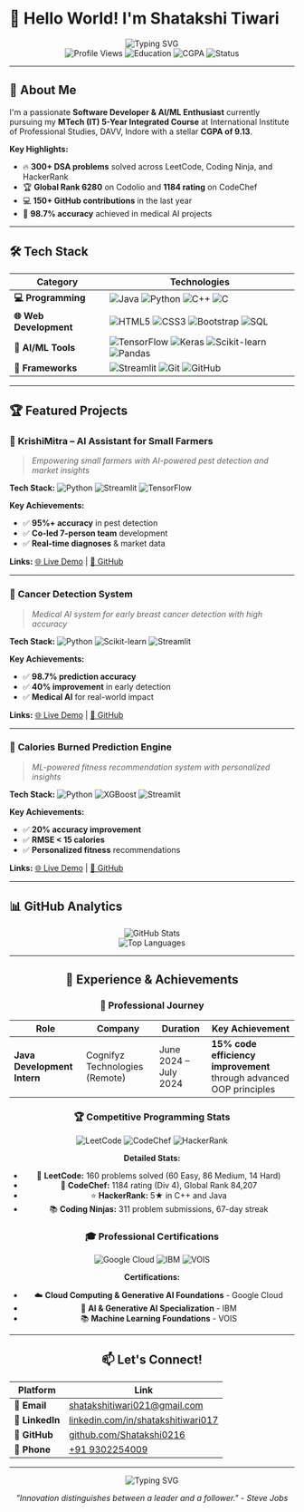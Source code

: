 # 👋 Hello World! I'm Shatakshi Tiwari

<div align="center">
  <img src="https://readme-typing-svg.herokuapp.com?font=Fira+Code&weight=500&size=28&pause=1000&color=8B5CF6&center=true&vCenter=true&width=435&lines=AI%2FML+Enthusiast;Software+Developer;Problem+Solver;Innovator" alt="Typing SVG" />
</div>

<div align="center">
  <img src="https://komarev.com/ghpvc/?username=Shatakshi0216&style=flat-square&color=8B5CF6" alt="Profile Views" />
  <img src="https://img.shields.io/badge/MTech%20IT-5%20Year%20Integrated-blue?style=flat-square&logo=graduation-cap" alt="Education" />
  <img src="https://img.shields.io/badge/CGPA-9.13-brightgreen?style=flat-square" alt="CGPA" />
  <img src="https://img.shields.io/badge/Status-Available%20for%20Opportunities-success?style=flat-square" alt="Status" />
</div>

---

## 🚀 About Me

I'm a passionate **Software Developer & AI/ML Enthusiast** currently pursuing my **MTech (IT) 5-Year Integrated Course** at International Institute of Professional Studies, DAVV, Indore with a stellar **CGPA of 9.13**. 

**Key Highlights:**
- 🔥 **300+ DSA problems** solved across LeetCode, Coding Ninja, and HackerRank
- 🏆 **Global Rank 6280** on Codolio and **1184 rating** on CodeChef
- 💻 **150+ GitHub contributions** in the last year
- 🌟 **98.7% accuracy** achieved in medical AI projects

---

## 🛠️ Tech Stack

| Category | Technologies |
|----------|-------------|
| **💻 Programming** | ![Java](https://img.shields.io/badge/Java-ED8B00?style=for-the-badge&logo=java&logoColor=white) ![Python](https://img.shields.io/badge/Python-3776AB?style=for-the-badge&logo=python&logoColor=white) ![C++](https://img.shields.io/badge/C%2B%2B-00599C?style=for-the-badge&logo=c%2B%2B&logoColor=white) ![C](https://img.shields.io/badge/C-00599C?style=for-the-badge&logo=c&logoColor=white) |
| **🌐 Web Development** | ![HTML5](https://img.shields.io/badge/HTML5-E34F26?style=for-the-badge&logo=html5&logoColor=white) ![CSS3](https://img.shields.io/badge/CSS3-1572B6?style=for-the-badge&logo=css3&logoColor=white) ![Bootstrap](https://img.shields.io/badge/Bootstrap-563D7C?style=for-the-badge&logo=bootstrap&logoColor=white) ![SQL](https://img.shields.io/badge/SQL-000000?style=for-the-badge&logo=mysql&logoColor=white) |
| **🤖 AI/ML Tools** | ![TensorFlow](https://img.shields.io/badge/TensorFlow-FF6F00?style=for-the-badge&logo=tensorflow&logoColor=white) ![Keras](https://img.shields.io/badge/Keras-D00000?style=for-the-badge&logo=keras&logoColor=white) ![Scikit-learn](https://img.shields.io/badge/scikit--learn-F7931E?style=for-the-badge&logo=scikit-learn&logoColor=white) ![Pandas](https://img.shields.io/badge/Pandas-150458?style=for-the-badge&logo=pandas&logoColor=white) |
| **🚀 Frameworks** | ![Streamlit](https://img.shields.io/badge/Streamlit-FF4B4B?style=for-the-badge&logo=streamlit&logoColor=white) ![Git](https://img.shields.io/badge/Git-F05032?style=for-the-badge&logo=git&logoColor=white) ![GitHub](https://img.shields.io/badge/GitHub-100000?style=for-the-badge&logo=github&logoColor=white) |

---

## 🏆 Featured Projects

### 🌾 **KrishiMitra – AI Assistant for Small Farmers**
> *Empowering small farmers with AI-powered pest detection and market insights*

<div align="left">
  
**Tech Stack:** ![Python](https://img.shields.io/badge/Python-3776AB?style=flat-square&logo=python&logoColor=white) ![Streamlit](https://img.shields.io/badge/Streamlit-FF4B4B?style=flat-square&logo=streamlit&logoColor=white) ![TensorFlow](https://img.shields.io/badge/TensorFlow-FF6F00?style=flat-square&logo=tensorflow&logoColor=white)

**Key Achievements:**
- ✅ **95%+ accuracy** in pest detection    
- ✅ **Co-led 7-person team** development
- ✅ **Real-time diagnoses** & market data

**Links:** [🌐 Live Demo](https://krishimitra-ai.streamlit.app/) | [📁 GitHub](https://github.com/shivamr021/KrishiMitra-AI)

</div>

---

### 🏥 **Cancer Detection System**
> *Medical AI system for early breast cancer detection with high accuracy*

<div align="left">
  
**Tech Stack:** ![Python](https://img.shields.io/badge/Python-3776AB?style=flat-square&logo=python&logoColor=white) ![Scikit-learn](https://img.shields.io/badge/scikit--learn-F7931E?style=flat-square&logo=scikit-learn&logoColor=white) ![Streamlit](https://img.shields.io/badge/Streamlit-FF4B4B?style=flat-square&logo=streamlit&logoColor=white)

**Key Achievements:**
- ✅ **98.7% prediction accuracy**
- ✅ **40% improvement** in early detection
- ✅ **Medical AI** for real-world impact

**Links:** [🌐 Live Demo](https://breast-cancer-detectorr.streamlit.app/) | [📁 GitHub](https://github.com/Shatakshi0216/breast-cancer-detector)

</div>

---

### 💪 **Calories Burned Prediction Engine**
> *ML-powered fitness recommendation system with personalized insights*

<div align="left">
  
**Tech Stack:** ![Python](https://img.shields.io/badge/Python-3776AB?style=flat-square&logo=python&logoColor=white) ![XGBoost](https://img.shields.io/badge/XGBoost-337AB7?style=flat-square&logo=xgboost&logoColor=white) ![Streamlit](https://img.shields.io/badge/Streamlit-FF4B4B?style=flat-square&logo=streamlit&logoColor=white)

**Key Achievements:**
- ✅ **20% accuracy improvement**
- ✅ **RMSE < 15 calories**
- ✅ **Personalized fitness** recommendations

**Links:** [🌐 Live Demo](https://calories-burned-prediction.streamlit.app/) | [📁 GitHub](https://github.com/Shatakshi0216/calories-burned-prediction)

</div>

---

## 📊 GitHub Analytics

<div align="center">
  <img src="https://github-readme-stats.vercel.app/api?username=Shatakshi0216&show_icons=true&theme=radical&hide_border=true&bg_color=0D1117&title_color=8B5CF6&text_color=FFFFFF&icon_color=8B5CF6" alt="GitHub Stats" />
  
 

<div align="center">
  <img src="https://github-readme-stats.vercel.app/api/top-langs/?username=Shatakshi0216&layout=compact&theme=radical&hide_border=true&bg_color=0D1117&title_color=8B5CF6&text_color=FFFFFF" alt="Top Languages" />
</div>

---

## 💼 Experience & Achievements

### 🏢 **Professional Journey**

| Role | Company | Duration | Key Achievement |
|------|---------|----------|----------------|
| **Java Development Intern** | Cognifyz Technologies (Remote) | June 2024 – July 2024 | **15% code efficiency improvement** through advanced OOP principles |

### 🏆 **Competitive Programming Stats**

<div align="center">

![LeetCode](https://img.shields.io/badge/LeetCode-000000?style=for-the-badge&logo=leetcode&logoColor=white)
![CodeChef](https://img.shields.io/badge/CodeChef-5B4638?style=for-the-badge&logo=codechef&logoColor=white)
![HackerRank](https://img.shields.io/badge/HackerRank-00EA64?style=for-the-badge&logo=hackerrank&logoColor=white)

**Detailed Stats:**
- 🎯 **LeetCode:** 160 problems solved (60 Easy, 86 Medium, 14 Hard)
- 🏅 **CodeChef:** 1184 rating (Div 4), Global Rank 84,207
- ⭐ **HackerRank:** 5★ in C++ and Java
- 📚 **Coding Ninjas:** 311 problem submissions, 67-day streak

</div>

### 🎓 **Professional Certifications**

<div align="center">

![Google Cloud](https://img.shields.io/badge/Google%20Cloud-4285F4?style=for-the-badge&logo=google-cloud&logoColor=white)
![IBM](https://img.shields.io/badge/IBM-052FAD?style=for-the-badge&logo=ibm&logoColor=white)
![VOIS](https://img.shields.io/badge/VOIS-00A3E0?style=for-the-badge&logo=vois&logoColor=white)

**Certifications:**
- ☁️ **Cloud Computing & Generative AI Foundations** - Google Cloud
- 🤖 **AI & Generative AI Specialization** - IBM  
- 📚 **Machine Learning Foundations** - VOIS

</div>

---

## 📫 Let's Connect!

<div align="center">

| Platform | Link |
|----------|------|
| 📧 **Email** | [shatakshitiwari021@gmail.com](mailto:shatakshitiwari021@gmail.com) |
| 💼 **LinkedIn** | [linkedin.com/in/shatakshitiwari017](https://www.linkedin.com/in/shatakshitiwari017) |
| 🐙 **GitHub** | [github.com/Shatakshi0216](https://github.com/Shatakshi0216) |
| 📱 **Phone** | [+91 9302254009](tel:+919302254009) |

</div>

---

<div align="center">
  <img src="https://readme-typing-svg.herokuapp.com?font=Fira+Code&weight=500&size=20&pause=1000&color=8B5CF6&center=true&vCenter=true&width=435&lines=Open+to+Collaborations;Always+Learning;Building+the+Future" alt="Typing SVG" />
  
  <br>
  
  *"Innovation distinguishes between a leader and a follower." - Steve Jobs*
</div>
